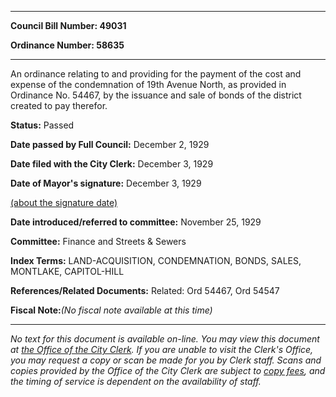 

********

**Council Bill Number: 49031**
   
**Ordinance Number: 58635**
********

 An ordinance relating to and providing for the payment of the cost and expense of the condemnation of 19th Avenue North, as provided in Ordinance No. 54467, by the issuance and sale of bonds of the district created to pay therefor.

**Status:** Passed
   
**Date passed by Full Council:** December 2, 1929
   
**Date filed with the City Clerk:** December 3, 1929
   
**Date of Mayor's signature:** December 3, 1929
   
[(about the signature date)](/~public/approvaldate.htm)
   
   
   
**Date introduced/referred to committee:** November 25, 1929
   
**Committee:** Finance and Streets & Sewers
   
   
**Index Terms:** LAND-ACQUISITION, CONDEMNATION, BONDS, SALES, MONTLAKE, CAPITOL-HILL

**References/Related Documents:** Related: Ord 54467, Ord 54547

**Fiscal Note:**_(No fiscal note available at this time)_
********

_No text for this document is available on-line. You may view this document at [the Office of the City Clerk](http://www.seattle.gov/leg/clerk/contactUs.htm). If you are unable to visit the Clerk's Office, you may request a copy or scan be made for you by Clerk staff. Scans and copies provided by the Office of the City Clerk are subject to [copy fees](http://clerk.seattle.gov/~public/clerkfees.htm), and the timing of service is dependent on the availability of staff._

